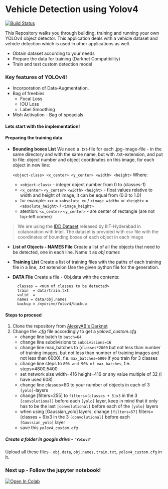 # Vehicle Detection using Yolov4

[![Build Status](https://travis-ci.org/joemccann/dillinger.svg?branch=master)](https://travis-ci.org/joemccann/dillinger)

This Repository walks you through building, training and running your own YOLOv4 object detector. This application deals with a vehicle dataset and vehicle detection which is used in other applications as well.

  - Obtain dataset according to your needs
  - Prepare the data for training (Darknet Compatibility)
  - Train and test custom detection model

### Key features of YOLOv4!

  - Incorporation of Data-Augmentation.
  - Bag of freebies
    - Focal Loss
    - IOU Loss
    - Label Smoothing
 - Mish Activation - Bag of speacials

#### Lets start with the implementation!

#### Preparing the training data
- **Bounding boxes List**
    We need a .txt-file for each .jpg-image-file - in the same directory and with the same name, but with .txt-extension, and put to file: object number and object coordinates on this image, for each object in new line:

    `<object-class> <x_center> <y_center> <width> <height>`
    Where:
    - `<object-class>` - integer object number from 0 to (classes-1)
    - `<x_center>` `<y_center>` `<width>` `<height>` - float values relative to width and height of image, it can be equal from (0.0 to 1.0]
    - for example: `<x>` = `<absolute_x>` / `<image_width>` or `<height>` = `<absolute_height>` / `<image_height>`
    - atention: `<x_center>` `<y_center>` - are center of rectangle (are not top-left corner)

>We are using the [IDD Dataset](https://idd.insaan.iiit.ac.in/) released by IIIT-Hyderabad in colaboration with Intel.
>The dataset is provided with csv file with the coordinates of bounding boxes of each object in each image 

- **List of Objects - NAMES File**
      Create a list of all the objects that need to be detected, one in each line. Name it as *obj.names*

- **Training List**
    Create a list of training files with the paths of each training file in a line, .txt extension
    Use the given python file for the generation.

- **DATA File**
    Create a file - Obj.data with the contents:

        classes = <num of classes to be detected>
        train  = data/train.txt
        valid  = 
        names = data/obj.names
        backup = /mydrive/Yolov4/backup

#### Steps to proceed
1. Clone the repository from [AlexeyAB's Darknet](https://github.com/AlexeyAB/darknet)
2. Change the *.cfg* file accordingly to get a *yolov4_custom.cfg* 
    -  change line batch to `batch=64`
    - change line subdivisions to `subdivisions=16`
    - change line max_batches to (`classes*2000` but not less than number of training images, but not less than number of training images and not less than 6000), f.e. `max_batches=6000` if you train for 3 classes
    - change line steps to `80% and 90% of max_batches`, f.e. steps=4800,5400
    - set network size width=416 height=416 or any value multiple of 32 (i have used 608)
    - change line classes=80 to your number of objects in each of 3 `[yolo]`-layers
    - change [filters=255] to `filters=(classes + 5)x3` in the 3 `[convolutional]` before each `[yolo]` layer, keep in mind that it only has to be the last `[convolutional]` before each of the `[yolo]` layers
    - when using [Gaussian_yolo] layers, change `[filters=57]` filters=(classes + 9)x3 in the 3 `[convolutional]` before each `[Gaussian_yolo]` layer
    - save this *`yolov4_custom.cfg`*

##### Create a folder in google drive - `'Yolov4'`
Upload all these files - `obj.data`, `obj.names`, `train.txt`, `yolov4_custom.cfg` in it.

### Next up - Follow the jupyter notebook!
[![Open In Colab](https://colab.research.google.com/assets/colab-badge.svg)](https://github.com/spranjal25/Vehicle-Detection-Yolov4/blob/main/Yolov4_Vehicle_Detection.ipynb)
